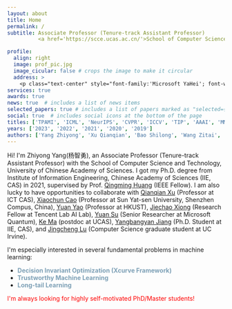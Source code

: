 ```yaml
---
layout: about
title: Home
permalink: /
subtitle: Associate Professor (Tenure-track Assistant Professor) 
          <a href='https://scce.ucas.ac.cn/'>School of Computer Science and Technology, UCAS</a>. 

profile:
  align: right
  image: prof_pic.jpg
  image_cicular: false # crops the image to make it circular
  address: >
    <p class="text-center" style="font-family:'Microsoft YaHei'; font-weight:bold;">postdoc@UCAS</p>
services: true
awards: true
news: true  # includes a list of news items
selected_papers: true # includes a list of papers marked as "selected={true}"
social: true  # includes social icons at the bottom of the page
titles: ['TPAMI', 'ICML', 'NeurIPS', 'CVPR', 'ICCV', 'TIP', 'AAAI', 'MM' ]
years: ['2023', '2022', '2021', '2020', '2019']
authors: ['Yang Zhiyong', 'Xu Qianqian', 'Bao Shilong', 'Wang Zitai', 'Wen Peisong', 'Shao Huiyang', 'Jiang Yangbangyan' ,'Ma Ke', 'Cao Tianwei', 'Hou Wenzheng', 'Cao Zongsheng', 'Hao Qianxiu', 'Jiang Xuan', 'Chen Junyu', 'Dai Siran']
---
```


Hi! I'm Zhiyong Yang(杨智勇), an Associate Professor (Tenure-track Assistant Professor) with the School of Computer Science and Technology, University of Chinese Academy of Sciences. I got my Ph.D. degree from Institute of Information Engineering, Chinese Academy of Sciences (IIE, CAS) in 2021, supervised by Prof. [Qingming Huang](https://qmhuang-ucas.github.io/) (IEEE Fellow). I am also lucky to have opportunities to collaborate with [Qianqian Xu](https://qianqianxu010.github.io/) (Professor at ICT CAS), [Xiaochun Cao](http://people.ucas.ac.cn/~xiaochun) (Professor at Sun Yat-sen University, Shenzhen Compus, China), [Yuan Yao](https://yao-lab.github.io/) (Professor at HKUST), [Jiechao Xiong](https://scholar.google.com/citations?user=X8YIcKEAAAAJ&hl=zh-CN) (Research Fellow at Tencent Lab AI Lab), [Yuan Su](http://yuansu.me/) (Senior Researcher at Microsoft Quantum), [Ke Ma](https://www.researchgate.net/profile/Ke_Ma10) (postdoc at UCAS), [Yangbangyan Jiang](https://scholar.google.com/citations?user=h4Zm5d8AAAAJ&hl=zh-CN) (Ph.D. Student at IIE, CAS), and [Jingcheng Lu](https://www.linkedin.com/in/will-lu/) (Computer Science graduate student at UC Irvine).


I'm especially interested in several fundamental problems in machine learning:

- <a style="color: #7da0b6; font-weight: bold;">Decision Invariant Optimization (Xcurve Framework)</a>
- <a style="color: #7da0b6; font-weight: bold;">Trustworthy Machine Learning</a> 
- <a style="color: #7da0b6; font-weight: bold;">Long-tail Learning</a>

<span style="color: red">I'm always looking for highly self-motivated PhD/Master students!</span> 
